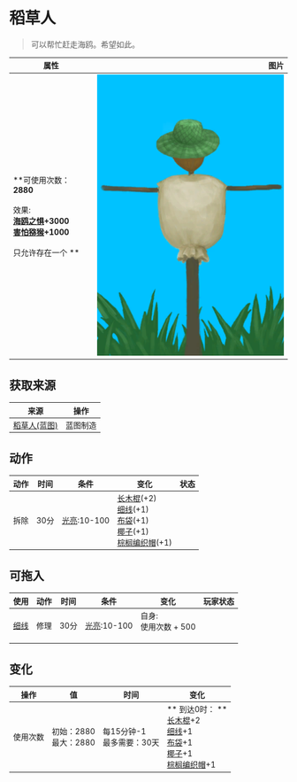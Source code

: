 # 稻草人  
> 可以帮忙赶走海鸥。希望如此。  
  
  属性  |   图片   
 ----  |  ----:   
 **可使用次数：**2880<br><br>** 效果: **<br>[海鸥之惧](SeagullFear.md)+3000<br>[害怕猕猴](MacaqueFear.md)+1000<br><br>** 只允许存在一个 **  |  ![](Sprite/Scarecrow.png)   
  
## 获取来源  
来源  |  操作  
----  |  ----  
[稻草人(蓝图)](Bp_Scarecrow.md)  |  蓝图制造  
## 动作  
动作  |  时间  |  条件  |  变化  |  状态  
----  |  ----  |  ----  |  ----  |  ----  
拆除<br>  |  30分  |  [光亮](Light.md):10-100  |  [长木棍](StickLong.md)(+2)<br>[细线](CordFiber.md)(+1)<br>[布袋](Sack.md)(+1)<br>[椰子](Coconut.md)(+1)<br>[棕榈编织帽](HatWoven.md)(+1)<br>  |    
## 可拖入  
使用  |  动作  |  时间  |  条件  |  变化  |  玩家状态  
----  |  ----  |  ----  |  ----  |  ----  |  ----  
[细线](CordFiber.md)  |  修理  |  30分  |  [光亮](Light.md):10-100  |  自身:<br>使用次数 + 500<br><br>  |    
## 变化   
操作  |  值  |  时间  |  变化  
----  |  ----  |  ----  |  ----  
使用次数  |  初始：2880<br>最大：2880  |  每15分钟-1<br>最多需要：30天  |  ** 到达0时： **<br>[长木棍](StickLong.md)+2 <br>[细线](CordFiber.md)+1 <br>[布袋](Sack.md)+1 <br>[椰子](Coconut.md)+1 <br>[棕榈编织帽](HatWoven.md)+1   
